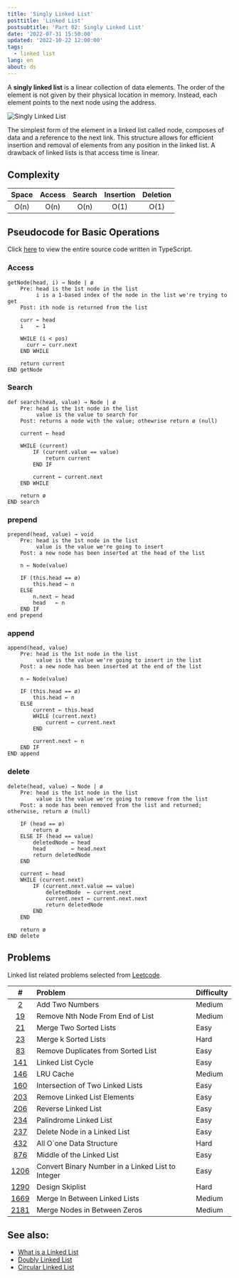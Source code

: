 ```yaml
---
title: 'Singly Linked List'
posttitle: 'Linked List'
postsubtitle: 'Part 02: Singly Linked List'
date: '2022-07-31 15:50:00'
updated: '2022-10-22 12:00:00'
tags:
  - linked list
lang: en
about: ds
---
```


A **singly linked list** is a linear collection of data elements. The order of the element is not given by their physical location in memory. Instead, each element points to the next node using the address.

![Singly Linked List](/images/posts/linked-list/singly-linked-list.svg)

The simplest form of the element in a linked list called node, composes of data and a reference to the next link. This structure allows for efficient insertion and removal of elements from any position in the linked list. A drawback of linked lists is that access time is linear.

## Complexity

| Space | Access | Search | Insertion | Deletion |
| :---: | :----: | :----: | :-------: | :------: |
| O(n)  |  O(n)  |  O(n)  |   O(1)    |   O(1)   |

## Pseudocode for Basic Operations

Click [here](https://github.com/rolemadelen/DataStructures-and-Algorithms/blob/main/src/data-structures/linked-list/LinkedList.ts) to view the entire source code written in TypeScript.

### Access

```text
getNode(head, i) → Node | ø
    Pre: head is the 1st node in the list
         i is a 1-based index of the node in the list we're trying to get
    Post: ith node is returned from the list

    curr ← head
    i    ← 1

    WHILE (i < pos)
      curr ← curr.next
    END WHILE

    return current
END getNode
```

### Search

```text
def search(head, value) → Node | ø
    Pre: head is the 1st node in the list
         value is the value to search for
    Post: returns a node with the value; othewrise return ø (null)

    current ← head

    WHILE (current)
        IF (current.value == value)
            return current
        END IF

        current ← current.next
    END WHILE

    return ø
END search
```

### prepend

```text
prepend(head, value) → void
    Pre: head is the 1st node in the list
         value is the value we're going to insert
    Post: a new node has been inserted at the head of the list

    n ← Node(value)

    IF (this.head == ø)
        this.head ← n
    ELSE
        n.next ← head
        head   ← n
    END IF
end prepend
```

### append

```text
append(head, value)
    Pre: head is the 1st node in the list
         value is the value we're going to insert in the list
    Post: a new node has been inserted at the end of the list

    n ← Node(value)

    IF (this.head == ø)
        this.head ← n
    ELSE
        current ← this.head
        WHILE (current.next)
            current ← current.next
        END

        current.next ← n
    END IF
END append
```

### delete

```text
delete(head, value) → Node | ø
    Pre: head is the 1st node in the list
         value is the value we're going to remove from the list
    Post: a node has been removed from the list and returned; otherwise, return ø (null)

    IF (head == ø)
        return ø
    ELSE IF (head == value)
        deletedNode ← head
        head        ← head.next
        return deletedNode
    END

    current ← head
    WHILE (current.next)
        IF (current.next.value == value)
            deletedNode  ← current.next
            current.next ← current.next.next
            return deletedNode
        END
    END

    return ø
END delete
```

## Problems

Linked list related problems selected from [Leetcode](https://leetcode.com/tag/linked-list/).

|       #       | Problem                                           | Difficulty |
| :-----------: | :------------------------------------------------ | :--------- |
|    [2][i2]    | Add Two Numbers                                   | Medium     |
|   [19][i19]   | Remove Nth Node From End of List                  | Medium     |
|   [21][i21]   | Merge Two Sorted Lists                            | Easy       |
|   [23][i23]   | Merge k Sorted Lists                              | Hard       |
|   [83][i83]   | Remove Duplicates from Sorted List                | Easy       |
|  [141][i141]  | Linked List Cycle                                 | Easy       |
|  [146][i146]  | LRU Cache                                         | Medium     |
|  [160][i160]  | Intersection of Two Linked Lists                  | Easy       |
|  [203][i203]  | Remove Linked List Elements                       | Easy       |
|  [206][i206]  | Reverse Linked List                               | Easy       |
|  [234][i234]  | Palindrome Linked List                            | Easy       |
|  [237][i237]  | Delete Node in a Linked List                      | Easy       |
|  [432][i432]  | All O`one Data Structure                          | Hard       |
|  [876][i876]  | Middle of the Linked List                         | Easy       |
| [1206][i1206] | Convert Binary Number in a Linked List to Integer | Easy       |
| [1290][i1290] | Design Skiplist                                   | Hard       |
| [1669][i1669] | Merge In Between Linked Lists                     | Medium     |
| [2181][i2181] | Merge Nodes in Between Zeros                      | Medium     |

[i2]: https://leetcode.com/problems/add-two-numbers/
[i19]: https://leetcode.com/problems/remove-nth-node-from-end-of-list/
[i21]: https://leetcode.com/problems/merge-two-sorted-lists/
[i23]: https://leetcode.com/problems/merge-k-sorted-lists/
[i83]: https://leetcode.com/problems/remove-duplicates-from-sorted-list/
[i141]: https://leetcode.com/problems/linked-list-cycle/
[i146]: https://leetcode.com/problems/lru-cache/
[i160]: https://leetcode.com/problems/intersection-of-two-linked-lists/
[i203]: https://leetcode.com/problems/remove-linked-list-elements/
[i206]: https://leetcode.com/problems/reverse-linked-list/
[i234]: https://leetcode.com/problems/palindrome-linked-list/
[i237]: https://leetcode.com/problems/delete-node-in-a-linked-list/
[i432]: https://leetcode.com/problems/all-oone-data-structure/
[i876]: https://leetcode.com/problems/middle-of-the-linked-list/
[i1206]: https://leetcode.com/problems/convert-binary-number-in-a-linked-list-to-integer/
[i1290]: https://leetcode.com/problems/design-skiplist/
[i1669]: https://leetcode.com/problems/merge-in-between-linked-lists/
[i2181]: https://leetcode.com/problems/merge-nodes-in-between-zeros/

## See also:

- [What is a Linked List](./what-is-a-linked-list)
- [Doubly Linked List](./doubly-linked-list)
- [Circular Linked List](./circular-linked-list)
